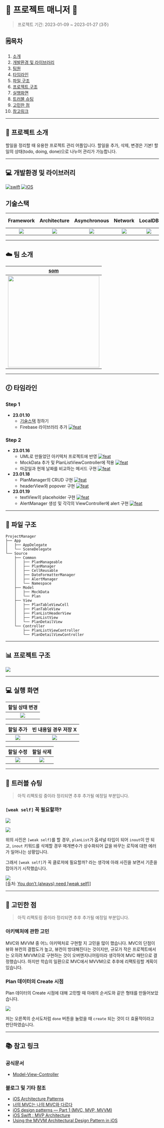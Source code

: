 # 📱 프로젝트 매니저 📱

> 프로젝트 기간: 2023-01-09 ~ 2023-01-27 (3주)

## 🗒︎목차

1. [소개](#-프로젝트-소개)
2. [개발환경 및 라이브러리](#-개발환경-및-라이브러리)
3. [팀원](#-팀-소개)
4. [타임라인](#-타임라인)
5. [파일 구조](#-파일-구조)
6. [프로젝트 구조](#-프로젝트-구조)
7. [실행화면](#-실행-화면)
8. [트러블 슈팅](#-트러블-슈팅)
9. [고민한 점](#-고민한-점)
10. [참고링크](#-참고-링크)

---

## 👋 프로젝트 소개
할일을 정리할 때 유용한 프로젝트 관리 어플입니다.
할일을 추가, 삭제, 변경은 기본! 할일의 상태(todo, doing, done)으로 나누어 관리가 가능합니다.

---

## 💻 개발환경 및 라이브러리

[![swift](https://img.shields.io/badge/swift-5.7-orange)]() [![iOS](https://img.shields.io/badge/iOS-16.2-blue)]() 

## 기술스택
|Framework|Architecture|Asynchronous|Network|LocalDB|RemoteDB|Dependency Manager|
|:---:|:---:|:---:|:---:|:---:|:---:|:---:|
|<img src="https://img.shields.io/badge/UIkit-2396F3?style=flat-square&logo=Uikit&logoColor=white"/></a> | <img src="https://img.shields.io/badge/MVC-792EE5?style=flat-square&logo=&logoColor=white"/></a> | <img src="https://img.shields.io/badge/GCD/Operation-A5CD39?style=flat-square&logo=&logoColor=white"/></a> | <img src="https://img.shields.io/badge/URLSession-EE6123?style=flat-square&logo=&logoColor=white"/></a> |<img src="https://img.shields.io/badge/CoreData-41454A?style=flat-square&logo=Apple&logoColor=white"/></a>|<img src="https://img.shields.io/badge/Firebase-FFCA28?style=flat-square&logo=FireBase&logoColor=white"/></a> | <img src="https://img.shields.io/badge/CocoaPods-EE3322?style=flat-square&logo=CocoaPods&logoColor=white"/></a>|

---

## ☁️ 팀 소개
|[som](https://github.com/jsa0224)|
|:---:|
|<img src = "https://i.imgur.com/eSlMmiI.png" width = 300>|

---

## 🕖 타임라인

### Step 1
 - **23.01.10**
    - [기술스택](#-기술스택) 정하기
    - Firebase 라이브러리 추가 [![feat](https://img.shields.io/badge/feat-green)]()

### Step 2
 - **23.01.16**
   - UML로 만들었던 아키텍처 프로젝트에 반영 [![feat](https://img.shields.io/badge/feat-green)]()
   - MockData 추가 및 PlanListViewController에 적용 [![feat](https://img.shields.io/badge/feat-green)]()
   - 마감일과 현재 날짜를 비교하는 메서드 구현 [![feat](https://img.shields.io/badge/feat-green)]()
 - **23.01.18**
   - PlanManager의 CRUD 구현 [![feat](https://img.shields.io/badge/feat-green)]()
   - headerView와 popover 구현 [![feat](https://img.shields.io/badge/feat-green)]() 
 - **23.01.19**
   - textView의 placeholder 구현 [![feat](https://img.shields.io/badge/feat-green)]()
   - AlertManager 생성 및 각각의 ViewController에 alert 구현 [![feat](https://img.shields.io/badge/feat-green)]()
---

## 💾 파일 구조
```
ProjectManager
├── App
│   ├── AppDelegate
│   └── SceneDelegate
└── Source
    ├── Common
    │   ├── PlanManageable
    │   ├── PlanManager
    │   ├── CellReusable
    │   ├── DateFormatterManager
    │   ├── AlertManager
    │   └── Namespace
    ├── Model
    │   ├── MockData
    │   └── Plan
    ├── View
    │   ├── PlanTableViewCell
    │   ├── PlanTableView
    │   ├── PlanListHeaderView
    │   ├── PlanListView
    │   └── PlanDetailView
    └── Controller
        ├── PlanListViewController
        └── PlanDetailViewController
```


---

## 📊 프로젝트 구조
![](https://i.imgur.com/koY8rk4.jpg)

---

## 💻 실행 화면
|할일 상태 변경|
|:---:|
|![](https://i.imgur.com/BaQllbP.gif)|

|할일 추가|빈 내용일 경우 저장 X|
|:---:|:---:|
|![](https://i.imgur.com/Zr3UQOL.gif)|![](https://i.imgur.com/9107pee.gif)|

|할일 수정|할일 삭제|
|:---:|:---:|
|![](https://i.imgur.com/PwNF6CU.gif)|![](https://i.imgur.com/dExxELQ.gif)|

---

## 🎯 트러블 슈팅
> 아직 리펙토링 중이라 정리되면 추후 추가될 예정일 부분입니다.

### `[weak self]` 꼭 필요할까?
![](https://i.imgur.com/LJeqNvO.png)
 
![](https://i.imgur.com/bH8KNHs.png)

위의 사진은 `[weak self]`를 할 경우, `planList`가 옵셔널 타입이 되어 `inout`이 안 되고, `inout` 키워드를 삭제할 경우 매개변수가 상수화되어 값을 바꾸는 로직에 대한 에러가 일어나는 상황입니다.

그래서 `[weak self]`가 꼭 클로저에 필요할까? 라는 생각에 아래 사진을 보면서 기준을 잡아가기 시작했습니다.

![](https://miro.medium.com/max/720/1*yHX-8dJrQpH7R2hfM_21MQ.webp) <br>
[출처: [You don’t (always) need [weak self]](https://medium.com/@almalehdev/you-dont-always-need-weak-self-a778bec505ef)]

---        

## 🤔 고민한 점

> 아직 리펙토링 중이라 정리되면 추후 추가될 예정일 부분입니다.

### 아키텍처에 관한 고민
MVC와 MVVM 중 어느 아키텍처로 구현할 지 고민을 많이 했습니다. 
MVC의 단점이 뷰와 뷰컨의 결합도가 높고, 뷰컨이 방대해진다는 것이지만, 규모가 작은 프로젝트에서는 오히려 MVVM으로 구현하는 것이 오버엔지니어링이라 생각하여 MVC 패턴으로 결정했습니다.
하지만 학습의 일환으로 MVC에서 MVVM으로 추후에 리팩토링할 계획이 있습니다.


### Plan 데이터의 Create 시점
Plan 데이터의 Create 시점에 대해 고민할 때 아래의 순서도와 같은 형태를 만들어보았습니다.

![](https://i.imgur.com/Mymg7da.jpg)


저는 오른쪽의 순서도처럼 `done` 버튼을 눌렀을 때 `create` 되는 것이 더 효율적이라고 판단하였습니다.

---

## 📚 참고 링크

### 공식문서
- [Model-View-Controller](https://developer.apple.com/library/archive/documentation/General/Conceptual/DevPedia-CocoaCore/MVC.html)


### 블로그 및 기타 참조
- [iOS Architecture Patterns](https://medium.com/ios-os-x-development/ios-architecture-patterns-ecba4c38de52)
- [너의 MVC는 나의 MVC와 다르다](https://velog.io/@eddy_song/ios-mvc)
- [iOS design patterns — Part 1 (MVC, MVP, MVVM)](https://medium.com/swlh/ios-design-patterns-a9bd07818129)
- [iOS Swift : MVP Architecture](https://saad-eloulladi.medium.com/ios-swift-mvp-architecture-pattern-a2b0c2d310a3)
- [Using the MVVM Architectural Design Pattern in iOS
](https://blog.devgenius.io/using-the-mvvm-architectural-design-pattern-in-ios-c70e16352be5)
